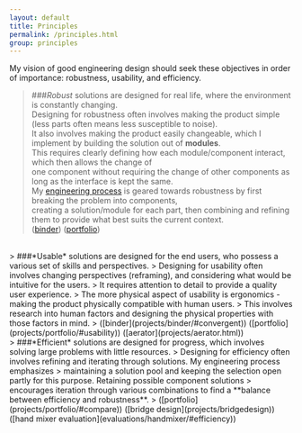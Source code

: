 ```yaml
---
layout: default
title: Principles
permalink: /principles.html
group: principles
---
```


My vision of good engineering design should seek these objectives in order of importance: 
robustness, usability, and efficiency.  


> ###*Robust* solutions are designed for real life, where the environment is constantly changing.  
> Designing for robustness often involves making the product simple (less parts often means less susceptible to noise).  
> It also involves making the product easily changeable, which I implement by building the solution out of **modules**.  
> This requires clearly defining how each module/component interact, which then allows the change of  
> one component without requiring the change of other components as long as the interface is kept the same.  
> My [engineering process](/portfolio/process.html) is geared towards robustness by first breaking the problem into components,  
> creating a solution/module for each part, then combining and refining them to provide what best suits the current context.  
> ([binder](projects/binder/#divergent)) ([portfolio](projects/portfolio/#pool))  
<br>
> ###*Usable* solutions are designed for the end users, who possess a various set of skills and perspectives.  
> Designing for usability often involves changing perspectives (reframing), and considering what would be intuitive for the users.  
> It requires attention to detail to provide a quality user experience.  
> The more physical aspect of usability is ergonomics - making the product physically compatible with human users.  
> This involves research into human factors and designing the physical properties with those factors in mind.  
> ([binder](projects/binder/#convergent)) ([portfolio](projects/portfolio/#usability)) ([aerator](projects/aerator.html))  
<br>
> ###*Efficient* solutions are designed for progress, which involves solving large problems with little resources.  
> Designing for efficiency often involves refining and iterating through solutions. My engineering process emphasizes  
> maintaining a solution pool and keeping the selection open partly for this purpose. Retaining possible component solutions  
> encourages iteration through various combinations to find a **balance between efficiency and robustness**.  
> ([portfolio](projects/portfolio/#compare)) ([bridge design](projects/bridgedesign)) ([hand mixer evaluation](evaluations/handmixer/#efficiency))
<br>
<br>
<br>
<br>
<br>